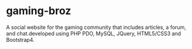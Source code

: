# gaming-broz
A social website for the gaming community that includes articles, a forum, and chat.developed using PHP PDO, MySQL, JQuery, HTML5/CSS3 and Bootstrap4.
